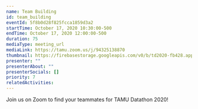 ```yaml
---
name: Team Building
id: team_building
eventId: 5f8b0d28f825fcca1859d3a2
startTime: October 17, 2020 10:30:00-500
endTime: October 17, 2020 12:00:00-500
duration: 75
mediaType: meeting_url
mediaLink: https://tamu.zoom.us/j/94325138870
thumbnail: https://firebasestorage.googleapis.com/v0/b/td2020-fb428.appspot.com/o/EXMinrxWAAcdJ0M.jpg?alt=media&token=619451d2-80db-4fdb-8016-a5ded44d42be
presenter: ""
presenterAbout: ""
presenterSocials: []
priority: 7
relatedActivities:
---
```

Join us on Zoom to find your teammates for TAMU Datathon 2020! 
